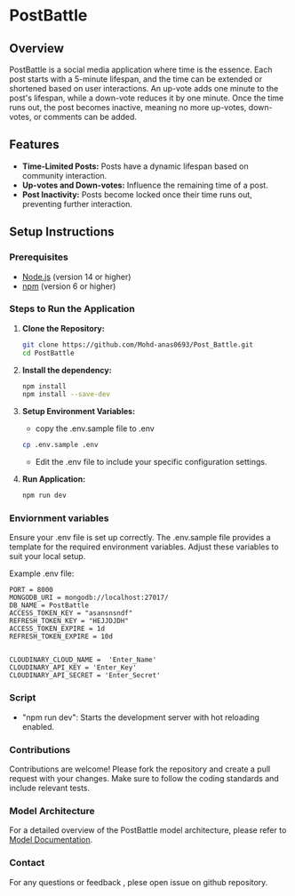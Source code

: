 # PostBattle

## Overview

PostBattle is a social media application where time is the essence. Each post starts with a 5-minute lifespan, and the time can be extended or shortened based on user interactions. An up-vote adds one minute to the post's lifespan, while a down-vote reduces it by one minute. Once the time runs out, the post becomes inactive, meaning no more up-votes, down-votes, or comments can be added.

## Features

- **Time-Limited Posts:** Posts have a dynamic lifespan based on community interaction.
- **Up-votes and Down-votes:** Influence the remaining time of a post.
- **Post Inactivity:** Posts become locked once their time runs out, preventing further interaction.

## Setup Instructions

### Prerequisites

- [Node.js](https://nodejs.org/) (version 14 or higher)
- [npm](https://www.npmjs.com/get-npm) (version 6 or higher)

### Steps to Run the Application

1. **Clone the Repository:**

   ```bash
   git clone https://github.com/Mohd-anas0693/Post_Battle.git
   cd PostBattle

   ```

2. **Install the dependency:**

   ```bash
   npm install
   npm install --save-dev

   ```

3. **Setup Environment Variables:**

   - copy the .env.sample file to .env

   ```bash
   cp .env.sample .env
   ```

   - Edit the .env file to include your specific configuration settings.

4. **Run Application:**
   ```bash
   npm run dev
   ```

### Enviornment variables

Ensure your .env file is set up correctly. The .env.sample file provides a template for the required environment variables. Adjust these variables to suit your local setup.

Example .env file:

```env
PORT = 8000
MONGODB_URI = mongodb://localhost:27017/
DB_NAME = PostBattle
ACCESS_TOKEN_KEY = "asansnsndf"
REFRESH_TOKEN_KEY = "HEJJDJDH"
ACCESS_TOKEN_EXPIRE = 1d
REFRESH_TOKEN_EXPIRE = 10d


CLOUDINARY_CLOUD_NAME =  'Enter_Name'
CLOUDINARY_API_KEY = 'Enter_Key'
CLOUDINARY_API_SECRET = 'Enter_Secret'

```

### Script

- "npm run dev": Starts the development server with hot reloading enabled.

### Contributions

Contributions are welcome! Please fork the repository and create a pull request with your changes. Make sure to follow the coding standards and include relevant tests.

### Model Architecture

For a detailed overview of the PostBattle model architecture, please refer to [Model Documentation](https://app.eraser.io/workspace/0qgAyQ8VgH2LFuNECX1d?origin=share).

### Contact

For any questions or feedback , plese open issue on github repository.
